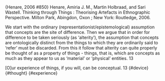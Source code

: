 ﻿{Henare, 2006 #850}
Henare, Amiria J. M., Martin Holbraad, and Sari Wastell. Thinking through Things : Theorising Artefacts in Ethnographic Perspective. Milton Park, Abingdon, Oxon ; New York: Routledge, 2006.

We start with the ordinary (representationist/epistemological) assumption that concepts are the site of difference. Then we argue that in order for difference to be taken seriously (as ‘alterity’), the assumption that concepts are ontologically distinct from the things to which they are ordinarily said to ‘refer’ must be discarded. From this it follow that alterity can quite properly be thought of as a property of things - things, that is, which are concepts as much as they appear to us as ‘material’ or ‘physical’ entities. 13

[O]ur experience of things, if you will, can be conceptual. 13 {#device} {#thought} {#experience}

